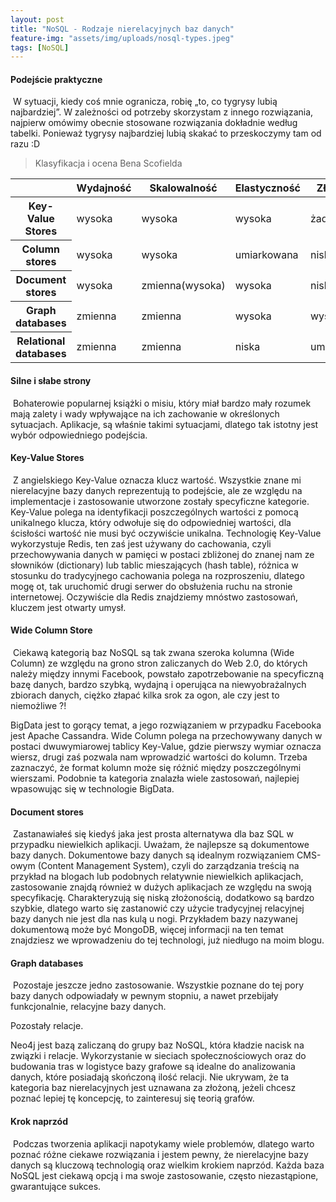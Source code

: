 ```yaml
---
layout: post
title: "NoSQL - Rodzaje nierelacyjnych baz danych"
feature-img: "assets/img/uploads/nosql-types.jpeg"
tags: [NoSQL]
---
```


#### Podejście praktyczne


&nbsp;W sytuacji, kiedy coś mnie ogranicza, robię „to, co tygrysy lubią najbardziej”. W zależności od potrzeby skorzystam z innego rozwiązania, najpierw omówimy obecnie stosowane rozwiązania dokładnie według tabelki. Ponieważ tygrysy najbardziej lubią skakać to przeskoczymy tam od razu :D


> Klasyfikacja i ocena Bena Scofielda
<table class="table">
  <thead>
    <tr>
      <th scope="col"></th>
      <th scope="col">Wydajność</th>
      <th scope="col">Skalowalność</th>
      <th scope="col">Elastyczność</th>
      <th scope="col">Złożoność</th>
      <th scope="col">Funkcjonalość</th>
    </tr>
  </thead>
  <tbody>
    <tr>
      <th scope="row">Key-Value Stores </th>
      <td>wysoka</td>
      <td>wysoka</td>
      <td>wysoka</td>
      <td>żadna</td>
      <td>zmienna(żadna)</td>
    </tr>
    <tr>
      <th scope="row">Column stores </th>
      <td>wysoka</td>
      <td>wysoka</td>
      <td>umiarkowana</td>
      <td>niska</td>
      <td>minimalna</td>
    </tr>
    <tr>
      <th scope="row">Document stores</th>
      <td>wysoka</td>
      <td>zmienna(wysoka)</td>
      <td>wysoka</td>
      <td>niska</td>
      <td>zmienna(niska)</td>
    </tr>
    <tr>
      <th scope="row">Graph databases </th>
      <td>zmienna</td>
      <td>zmienna</td>
      <td>wysoka</td>
      <td>wysoka</td>
      <td>teoria grafów</td>
    </tr>
    <tr>
      <th scope="row">Relational databases </th>
      <td>zmienna</td>
      <td>zmienna</td>
      <td>niska</td>
      <td>umiarkowana</td>
      <td>rachunek relacyjny</td>
    </tr>
  </tbody>
</table>




#### Silne i słabe strony


&nbsp;Bohaterowie popularnej książki o misiu, który miał bardzo mały rozumek mają zalety i wady wpływające na ich zachowanie w określonych sytuacjach. Aplikacje, są właśnie takimi sytuacjami, dlatego tak istotny jest wybór odpowiedniego podejścia. 



#### Key-Value Stores


&nbsp;Z angielskiego Key-Value oznacza klucz wartość. Wszystkie znane mi nierelacyjne bazy danych reprezentują to podejście, ale ze względu na implementacje i zastosowanie utworzone zostały specyficzne kategorie. Key-Value polega na identyfikacji poszczególnych wartości z pomocą unikalnego klucza, który odwołuje się do odpowiedniej wartości, dla ścisłości wartość nie musi być oczywiście unikalna. Technologię Key-Value wykorzystuje Redis, ten zaś jest używany do cachowania, czyli przechowywania danych w pamięci w postaci zbliżonej do znanej nam ze słowników (dictionary) lub tablic mieszających (hash table), różnica w stosunku do tradycyjnego cachowania polega na rozproszeniu, dlatego mogę ot, tak uruchomić drugi serwer do obsłużenia ruchu na stronie internetowej. Oczywiście dla Redis znajdziemy mnóstwo zastosowań, kluczem jest otwarty umysł.



#### Wide Column Store


&nbsp;Ciekawą kategorią baz NoSQL są tak zwana szeroka kolumna (Wide Column) ze względu na grono stron zaliczanych do Web 2.0, do których należy między innymi Facebook, powstało zapotrzebowanie na specyficzną bazę danych, bardzo szybką, wydajną i operująca na niewyobrażalnych zbiorach danych, ciężko złapać kilka srok za ogon, ale czy jest to niemożliwe ?!

BigData jest to gorący temat, a jego rozwiązaniem w przypadku Facebooka jest Apache Cassandra. Wide Column polega na przechowywany danych w postaci dwuwymiarowej tablicy Key-Value, gdzie pierwszy wymiar oznacza wiersz, drugi zaś pozwala nam wprowadzić wartości do kolumn. Trzeba zaznaczyć, że format kolumn może się różnić między poszczególnymi wierszami. Podobnie ta kategoria znalazła wiele zastosowań, najlepiej wpasowując się w technologie BigData.



#### Document stores


&nbsp;Zastanawiałeś się kiedyś jaka jest prosta alternatywa dla baz SQL w przypadku niewielkich aplikacji. Uważam, że najlepsze są dokumentowe bazy danych. Dokumentowe bazy danych są idealnym rozwiązaniem CMS-owym (Content Management System), czyli do zarządzania treścią na przykład na blogach lub podobnych relatywnie niewielkich aplikacjach, zastosowanie znajdą również w dużych aplikacjach ze względu na swoją specyfikację. Charakteryzują się niską złożonością, dodatkowo są bardzo szybkie, dlatego warto się zastanowić czy użycie tradycyjnej relacyjnej bazy danych nie jest dla nas kulą u nogi. Przykładem bazy nazywanej dokumentową może być MongoDB, więcej informacji na ten temat znajdziesz we wprowadzeniu do tej technologi, już niedługo na moim blogu.



#### Graph databases


&nbsp;Pozostaje jeszcze jedno zastosowanie. Wszystkie poznane do tej pory bazy danych odpowiadały w pewnym stopniu, a nawet przebijały funkcjonalnie, relacyjne bazy danych.

Pozostały relacje.

Neo4j jest bazą zaliczaną do grupy baz NoSQL, która kładzie nacisk na związki i relacje. Wykorzystanie w sieciach społecznościowych oraz do budowania tras w logistyce bazy grafowe są idealne do analizowania danych, które posiadają skończoną ilość relacji. Nie ukrywam, że ta kategoria baz nierelacyjnych jest uznawana za złożoną, jeżeli chcesz poznać lepiej tę koncepcję, to zainteresuj się teorią grafów.  



#### Krok naprzód


&nbsp;Podczas tworzenia aplikacji napotykamy wiele problemów, dlatego warto poznać różne ciekawe rozwiązania i jestem pewny, że nierelacyjne bazy danych są kluczową technologią oraz wielkim krokiem naprzód. Każda baza NoSQL jest ciekawą opcją i ma swoje zastosowanie, często niezastąpione, gwarantujące sukces.   


